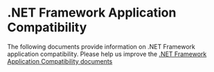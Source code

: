 # .NET Framework Application Compatibility

The following documents provide information on .NET Framework application compatibility.
Please help us improve the [.NET Framework Application Compatibility documents](https://github.com/Microsoft/dotnet/tree/master/Documentation/compatibility)
